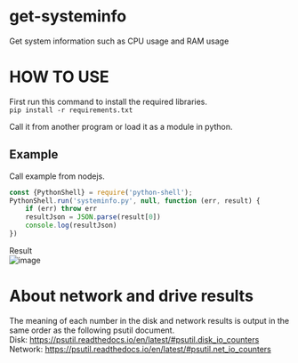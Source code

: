 # get-systeminfo
Get system information such as CPU usage and RAM usage

# HOW TO USE
First run this command to install the required libraries.<br>
`pip install -r requirements.txt`

Call it from another program or load it as a module in python.<br>
## Example
Call example from nodejs.<br>
```js
const {PythonShell} = require('python-shell');
PythonShell.run('systeminfo.py', null, function (err, result) {
    if (err) throw err
    resultJson = JSON.parse(result[0])
    console.log(resultJson)
})
```
Result<br>
![image](https://user-images.githubusercontent.com/83022348/179367430-b61e1595-6447-4eab-a5ad-1f61f59f2707.png)
<br>
# About network and drive results
The meaning of each number in the disk and network results is output in the same order as the following psutil document.<br>
Disk: https://psutil.readthedocs.io/en/latest/#psutil.disk_io_counters<br>
Network: https://psutil.readthedocs.io/en/latest/#psutil.net_io_counters
